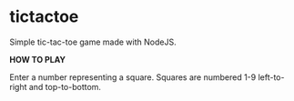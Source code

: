 # tictactoe

Simple tic-tac-toe game made with NodeJS.

**HOW TO PLAY**

Enter a number representing a square.
Squares are numbered 1-9 left-to-right and top-to-bottom.
